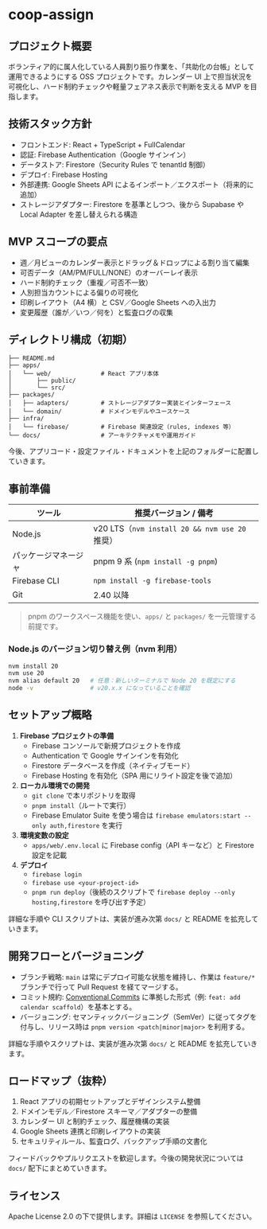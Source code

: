 # coop-assign

## プロジェクト概要

ボランティア的に属人化している人員割り振り作業を、「共助化の台帳」として運用できるようにする OSS プロジェクトです。カレンダー UI 上で担当状況を可視化し、ハード制約チェックや軽量フェアネス表示で判断を支える MVP を目指します。

## 技術スタック方針

- フロントエンド: React + TypeScript + FullCalendar
- 認証: Firebase Authentication（Google サインイン）
- データストア: Firestore（Security Rules で tenantId 制御）
- デプロイ: Firebase Hosting
- 外部連携: Google Sheets API によるインポート／エクスポート（将来的に追加）
- ストレージアダプター: Firestore を基準としつつ、後から Supabase や Local Adapter を差し替えられる構造

## MVP スコープの要点

- 週／月ビューのカレンダー表示とドラッグ＆ドロップによる割り当て編集
- 可否データ（AM/PM/FULL/NONE）のオーバーレイ表示
- ハード制約チェック（重複／可否不一致）
- 人別担当カウントによる偏りの可視化
- 印刷レイアウト（A4 横）と CSV／Google Sheets への入出力
- 変更履歴（誰が／いつ／何を）と監査ログの収集

## ディレクトリ構成（初期）

```
├── README.md
├── apps/
│   └── web/              # React アプリ本体
│       ├── public/
│       └── src/
├── packages/
│   ├── adapters/         # ストレージアダプター実装とインターフェース
│   └── domain/           # ドメインモデルやユースケース
├── infra/
│   └── firebase/         # Firebase 関連設定（rules, indexes 等）
└── docs/                 # アーキテクチャメモや運用ガイド
```

今後、アプリコード・設定ファイル・ドキュメントを上記のフォルダーに配置していきます。

## 事前準備

| ツール | 推奨バージョン / 備考 |
| --- | --- |
| Node.js | v20 LTS（`nvm install 20 && nvm use 20` 推奨） |
| パッケージマネージャ | pnpm 9 系 (`npm install -g pnpm`) |
| Firebase CLI | `npm install -g firebase-tools` |
| Git | 2.40 以降 |

> pnpm のワークスペース機能を使い、`apps/` と `packages/` を一元管理する前提です。

### Node.js のバージョン切り替え例（nvm 利用）

```bash
nvm install 20
nvm use 20
nvm alias default 20   # 任意：新しいターミナルで Node 20 を既定にする
node -v                # v20.x.x になっていることを確認
```

## セットアップ概略

1. **Firebase プロジェクトの準備**
   - Firebase コンソールで新規プロジェクトを作成
   - Authentication で Google サインインを有効化
   - Firestore データベースを作成（ネイティブモード）
   - Firebase Hosting を有効化（SPA 用にリライト設定を後で追加）
2. **ローカル環境での開発**
   - `git clone` で本リポジトリを取得
   - `pnpm install`（ルートで実行）
   - Firebase Emulator Suite を使う場合は `firebase emulators:start --only auth,firestore` を実行
3. **環境変数の設定**
   - `apps/web/.env.local` に Firebase config（API キーなど）と Firestore 設定を記載
4. **デプロイ**
   - `firebase login`
   - `firebase use <your-project-id>`
   - `pnpm run deploy`（後続のスクリプトで `firebase deploy --only hosting,firestore` を呼び出す予定）

詳細な手順や CLI スクリプトは、実装が進み次第 `docs/` と README を拡充していきます。

## 開発フローとバージョニング

- ブランチ戦略: `main` は常にデプロイ可能な状態を維持し、作業は `feature/*` ブランチで行って Pull Request を経てマージする。
- コミット規約: [Conventional Commits](https://www.conventionalcommits.org/) に準拠した形式（例: `feat: add calendar scaffold`）を基本とする。
- バージョニング: セマンティックバージョニング（SemVer）に従ってタグを付与し、リリース時は `pnpm version <patch|minor|major>` を利用する。

詳細な手順やスクリプトは、実装が進み次第 `docs/` と README を拡充していきます。

## ロードマップ（抜粋）

1. React アプリの初期セットアップとデザインシステム整備
2. ドメインモデル／Firestore スキーマ／アダプターの整備
3. カレンダー UI と制約チェック、履歴機構の実装
4. Google Sheets 連携と印刷レイアウトの実装
5. セキュリティルール、監査ログ、バックアップ手順の文書化

フィードバックやプルリクエストを歓迎します。今後の開発状況については `docs/` 配下にまとめていきます。

## ライセンス

Apache License 2.0 の下で提供します。詳細は `LICENSE` を参照してください。
